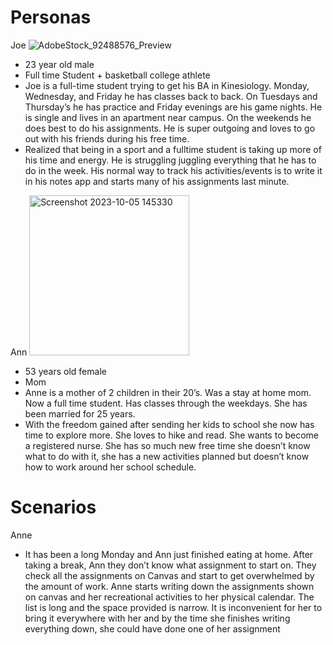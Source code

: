 # Personas
Joe
![AdobeStock_92488576_Preview](https://github.com/ChicoState/UX-ScheduleBuilder/assets/117888435/8724c10f-67f3-4674-9e3d-ad502dc5da03)

- 23 year old male
- Full time Student + basketball college athlete
- Joe is a full-time student trying to get his BA in Kinesiology. Monday, Wednesday, and Friday he has classes back to back. On Tuesdays and Thursday’s he has practice and Friday evenings are his game nights. He is single and lives in an apartment near campus. On the weekends he does best to do his assignments. He is super outgoing and loves to go out with his friends during his free time.
- Realized that being in a sport and a fulltime student is taking up more of his time and energy. He is struggling juggling everything that he has to do in the week. His normal way to track his activities/events is to write it in his notes app and starts many of his assignments last minute.

Ann 
<img width="256" alt="Screenshot 2023-10-05 145330" src="https://github.com/ChicoState/UX-ScheduleBuilder/assets/117888435/c8171b25-183b-446a-b4f6-7825289c8abf">

- 53 years old female
- Mom
- Anne is a mother of 2 children in their 20’s. Was a stay at home mom. Now a full time student. Has classes through the weekdays. She has been married for 25 years.
-  With the freedom gained after sending her kids to school she now has time to explore more. She loves to hike and read. She wants to become a registered nurse. She has so much new free time she doesn’t know what to do with it, she has a new activities planned but doesn’t know how to work around her school schedule.

# Scenarios
Anne
- It has been a long Monday and Ann just finished eating at home. After taking a break, Ann they don’t know what assignment to start on. They check all the assignments on Canvas and start to get overwhelmed by the amount of work. Anne starts writing down the assignments shown on canvas and her recreational activities to her physical calendar. The list is long and the space provided is narrow. It is inconvenient for her to bring it everywhere with her and by the time she finishes writing everything down, she could have done one of her assignment
